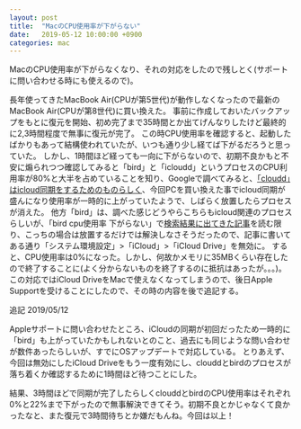 ```yaml
---
layout: post
title:  "MacのCPU使用率が下がらない"
date:   2019-05-12 10:00:00 +0900
categories: mac
---
```


MacのCPU使用率が下がらなくなり、それの対応をしたので残しとく(サポートに問い合わせる時にも使えるので)。

長年使ってきたMacBook Air(CPUが第5世代)が動作しなくなったので最新のMacBook Air(CPUが第8世代)に買い換えた。
事前に作成しておいたバックアップをもとに復元を開始、初め完了まで35時間とか出てげんなりしたけど最終的に2,3時間程度で無事に復元が完了。
この時CPU使用率を確認すると、起動したばかりもあって結構使われていたが、いつも通り少し経てば下がるだろうと思っていた。
しかし、1時間ほど経っても一向に下がらないので、初期不良かもと不安に煽られつつ確認してみると「bird」と「icloudd」というプロセスのCPU利用率が80%と大半を占めていることを知り、Googleで調べてみると、[「cloudd」はicloud同期をするためのものらしく](https://books.google.co.jp/books?id=giiKDwAAQBAJ&pg=PA44&lpg=PA44&dq=cloudd+CPU&source=bl&ots=FaZz-04epf&sig=ACfU3U1i1-8vtqsyU92jRvG6OHkZd9ISvw&hl=ja&sa=X&ved=2ahUKEwixoIW1p5PiAhWrwosBHZoECbQQ6AEwD3oECAUQAQ#v=onepage&q=cloudd%20CPU&f=false)、今回PCを買い換えた事でicloud同期が盛んになり使用率が一時的に上がっていたようで、しばらく放置したらプロセスが消えた。
他方「bird」は、調べた感じどうやらこちらもicloud関連のプロセスらしいが、「bird cpu使用率 下がらない」で[検索結果に出てきた記事](https://mac-tegaki.com/trouble-shooting/you-suspect-icloud-if-you-feel-that-mac-s-behavior-has-been-delayed.html)を読む限り、こっちの場合は放置するだけでは解決しなさそうだったので、記事に書いてある通り「システム環境設定」>「iCloud」>「iCloud Drive」を無効に。
すると、CPU使用率は0%になった。しかし、何故かメモリに35MBくらい存在したので終了することに(よく分からないものを終了するのに抵抗はあったが。。。)。
この対応ではiCloud DriveをMacで使えなくなってしまうので、後日Apple Supportを受けることにしたので、その時の内容を後で追記する。

追記 2019/05/12

Appleサポートに問い合わせたところ、iCloudの同期が初回だったため一時的に「bird」も上がっていたかもしれないとのこと、過去にも同じような問い合わせが数件あったらしいが、すでにOSアップデートで対応している。
とりあえず、今回は無効にしたiCloud Driveをもう一度有効にし、clouddとbirdのプロセスが落ち着くか確認するために1時間ほど待つことにした。

結果、3時間ほどで同期が完了したらしくclouddとbirdのCPU使用率はそれぞれ0%と22%まで下がったので無事解決できてそう。初期不良とかじゃなくて良かったなと、また復元で3時間待ちとか嫌だもんね。今回は以上！
